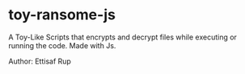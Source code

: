 # toy-ransome-js

A Toy-Like Scripts that encrypts and decrypt files while executing or running the code.
Made with Js.

Author: Ettisaf Rup
